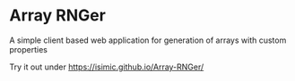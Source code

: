 # Array RNGer
A simple client based web application for generation of arrays with custom properties

Try it out under https://isimic.github.io/Array-RNGer/
